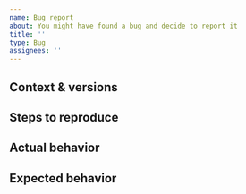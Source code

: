 ```yaml
---
name: Bug report
about: You might have found a bug and decide to report it
title: ''
type: Bug
assignees: ''
---
```


## Context & versions
<!-- Explain your setup and what versions have been used. -->

## Steps to reproduce
<!--
  1. Prepared x
  2. Started y
  3. Submitted z

  If not reproducible, describe the steps you took as you remember it.
-->

## Actual behavior
<!-- A description of the (reproducible) outcome. -->

## Expected behavior
<!-- A description of what you expect to happen instead. -->
